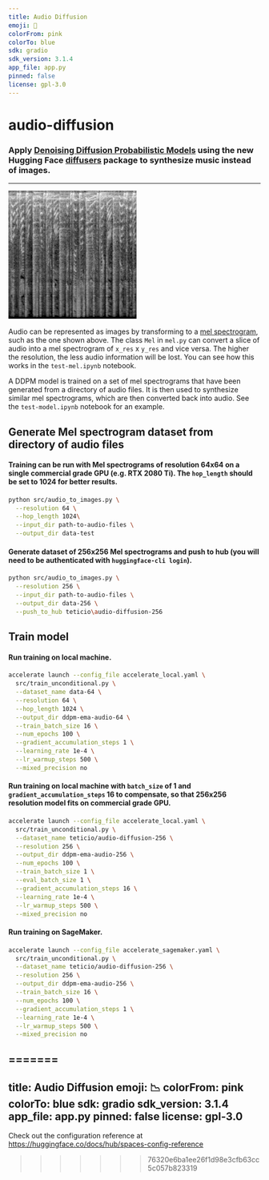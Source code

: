 ```yaml
---
title: Audio Diffusion
emoji: 🎵
colorFrom: pink
colorTo: blue
sdk: gradio
sdk_version: 3.1.4
app_file: app.py
pinned: false
license: gpl-3.0
---
```


# audio-diffusion

### Apply [Denoising Diffusion Probabilistic Models](https://arxiv.org/abs/2006.11239) using the new Hugging Face [diffusers](https://github.com/huggingface/diffusers) package to synthesize music instead of images.

---

![mel spectrogram](mel.png)

Audio can be represented as images by transforming to a [mel spectrogram](https://en.wikipedia.org/wiki/Mel-frequency_cepstrum), such as the one shown above. The class `Mel` in `mel.py` can convert a slice of audio into a mel spectrogram of `x_res` x `y_res` and vice versa. The higher the resolution, the less audio information will be lost. You can see how this works in the `test-mel.ipynb` notebook.

A DDPM model is trained on a set of mel spectrograms that have been generated from a directory of audio files. It is then used to synthesize similar mel spectrograms, which are then converted back into audio. See the `test-model.ipynb` notebook for an example.

## Generate Mel spectrogram dataset from directory of audio files
#### Training can be run with Mel spectrograms of resolution 64x64 on a single commercial grade GPU (e.g. RTX 2080 Ti). The `hop_length` should be set to 1024 for better results.

```bash
python src/audio_to_images.py \
  --resolution 64 \
  --hop_length 1024\
  --input_dir path-to-audio-files \
  --output_dir data-test
```

#### Generate dataset of 256x256 Mel spectrograms and push to hub (you will need to be authenticated with `huggingface-cli login`).

```bash
python src/audio_to_images.py \
  --resolution 256 \
  --input_dir path-to-audio-files \
  --output_dir data-256 \
  --push_to_hub teticio\audio-diffusion-256
```
## Train model
#### Run training on local machine.

```bash
accelerate launch --config_file accelerate_local.yaml \
  src/train_unconditional.py \
  --dataset_name data-64 \
  --resolution 64 \
  --hop_length 1024 \
  --output_dir ddpm-ema-audio-64 \
  --train_batch_size 16 \
  --num_epochs 100 \
  --gradient_accumulation_steps 1 \
  --learning_rate 1e-4 \
  --lr_warmup_steps 500 \
  --mixed_precision no
```

#### Run training on local machine with `batch_size` of 1 and `gradient_accumulation_steps` 16 to compensate, so that 256x256 resolution model fits on commercial grade GPU.

```bash
accelerate launch --config_file accelerate_local.yaml \
  src/train_unconditional.py \
  --dataset_name teticio/audio-diffusion-256 \
  --resolution 256 \
  --output_dir ddpm-ema-audio-256 \
  --num_epochs 100 \
  --train_batch_size 1 \
  --eval_batch_size 1 \
  --gradient_accumulation_steps 16 \
  --learning_rate 1e-4 \
  --lr_warmup_steps 500 \
  --mixed_precision no
```

#### Run training on SageMaker.

```bash
accelerate launch --config_file accelerate_sagemaker.yaml \
  src/train_unconditional.py \
  --dataset_name teticio/audio-diffusion-256 \
  --resolution 256 \
  --output_dir ddpm-ema-audio-256 \
  --train_batch_size 16 \
  --num_epochs 100 \
  --gradient_accumulation_steps 1 \
  --learning_rate 1e-4 \
  --lr_warmup_steps 500 \
  --mixed_precision no
```
=======
---
title: Audio Diffusion
emoji: 📉
colorFrom: pink
colorTo: blue
sdk: gradio
sdk_version: 3.1.4
app_file: app.py
pinned: false
license: gpl-3.0
---

Check out the configuration reference at https://huggingface.co/docs/hub/spaces-config-reference
>>>>>>> 76320e6ba1ee26f1d98e3cfb63cc5c057b823319
